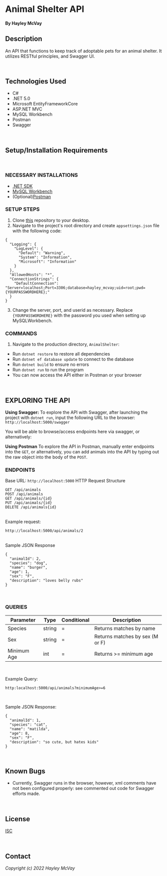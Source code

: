 # Animal Shelter API

#### By Hayley McVay

## Description

An API that functions to keep track of adoptable pets for an animal shelter. It utilizes RESTful principles, and Swagger UI. 

<br>

## Technologies Used

* C#
* .NET 5.0
* Microsoft EntityFrameworkCore
* ASP.NET MVC
* MySQL Workbench
* Postman
* Swagger

<br>

## Setup/Installation Requirements
<br>

### NECESSARY INSTALLATIONS

* [.NET SDK](https://dotnet.microsoft.com/en-us/download/dotnet/thank-you/sdk-5.0.401-macos-x64-installer)
* [MySQL Workbench](https://dev.mysql.com/downloads/workbench/)
* (Optional)[Postman](https://www.postman.com/downloads/)

### SETUP STEPS

1. Clone [this](https://github.com/hmcvay/AnimalShelterAPI.Solution) repository to your desktop.
2. Navigate to the project's root directory and create `appsettings.json` file with the following code: 

```
{
  "Logging": {
    "LogLevel": {
      "Default": "Warning",
      "System": "Information",
      "Microsoft": "Information"
    }
  },
  "AllowedHosts": "*",
  "ConnectionStrings": {
    "DefaultConnection": "Server=localhost;Port=3306;database=hayley_mcvay;uid=root;pwd={YOURPASSWORDHERE};"
  }
}
```

3. Change the server, port, and userid as necessary. Replace `{YOURPASSWORDHERE}` with the password you used when setting up MySQLWorkbench.

### COMMANDS

1. Navigate to the production directory, `AnimalShelter`: 
  * Run `dotnet restore` to restore all dependencies
  * Run `dotnet ef database update` to connect to the database
  * Run `dotnet build` to ensure no errors
  * Run `dotnet run` to run the program
  * You can now access the API either in Postman or your browser

<br>

## EXPLORING THE API

<b>Using Swagger:</b> To explore the API with Swagger, after launching the project with `dotnet run`, input the following URL to the browser: `http://localhost:5000/swagger`

You will be able to browse/access endpoints here via swagger, or alternatively: 

<b>Using Postman</b> To explore the API in Postman, manually enter endpoints into the `GET`, or alternatively, you can add animals into the API by typing out the raw object into the body of the `POST`.

### ENDPOINTS

Base URL: `http://localhost:5000`
HTTP Request Structure
```
GET /api/animals
POST /api/animals
GET /api/animals/{id}
PUT /api/animals/{id}
DELETE /api/animals{id}
```
<br>
Example request:

```
http://localhost:5000/api/animals/2
```

<br>
Sample JSON Response

```
{
  "animalId": 2,
  "species": "dog",
  "name": "burger",
  "age": 1,
  "sex": "F",
  "description": "loves belly rubs"
}
```

<br>

### QUERIES

 <table>
    <thead>
      <tr>
        <th>Parameter</th>
        <th>Type</th>
        <th>Conditional</th>
        <th>Description</th>
      </tr>
    </thead>
    <tbody>
        <tr>
            <td>Species</td>
            <td>string</td>
            <td>=</td>
            <td>Returns matches by name</td>
        </tr>
        <tr>
            <td>Sex</td>
            <td>string</td>
            <td>=</td>
            <td>Returns matches by sex (M or F)</td>
        </tr>
        <tr>
          <td>Minimum Age</td>
          <td>int</td>
          <td>=</td>
          <td>Returns >= minimum age</td>
        </tr>
    </tbody>
  </table>

<br>

Example Query:
```
http:localhost:5000/api/animals?minimumAge>=6
```

<br>

Sample JSON Response:

```
{
  "animalId": 1,
  "species": "cat",
  "name": "matilda",
  "age": 8,
  "sex": "F",
  "description": "so cute, but hates kids"
}
```

<br>

## Known Bugs

* Currently, Swagger runs in the browser, however, xml comments have not been configured properly: see commented out code for Swagger efforts made.

<br>

## License

[ISC](https://opensource.org/licenses/ISC)

<br>

## Contact

_Copyright (c) 2022 Hayley McVay_

